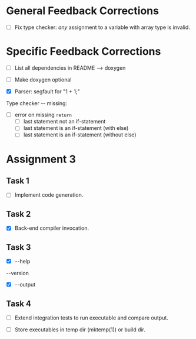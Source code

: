 # General Feedback Corrections

- [ ] Fix type checker: *any* assignment to a variable with array type is invalid.

# Specific Feedback Corrections

- [ ] List all dependencies in README --> doxygen

- [ ] Make doxygen optional

- [x] Parser: segfault for "1 + 1;"

Type checker -- missing:

- [ ] error on missing `return`
    - [ ] last statement not an if-statement
    - [ ] last statement is an if-statement (with else)
    - [ ] last statement is an if-statement (without else)

# Assignment 3

## Task 1

- [ ] Implement code generation.

## Task 2

- [x] Back-end compiler invocation.

## Task 3

- [x] --help

--version

- [x] --output

## Task 4

- [ ] Extend integration tests to run executable and compare output.

- [ ] Store executables in temp dir (mktemp(1)) or build dir.


